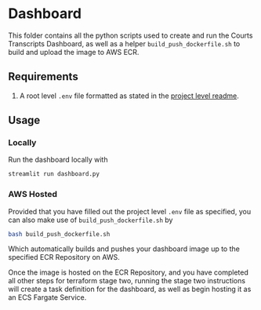 # Dashboard

This folder contains all the python scripts used to create and run the Courts Transcripts Dashboard, as well as a helper `build_push_dockerfile.sh` to build and upload the image to AWS ECR.

## Requirements
1. A root level `.env` file formatted as stated in the [project level readme](../README.md).


## Usage

### Locally
Run the dashboard locally with
```bash
streamlit run dashboard.py
```
### AWS Hosted

Provided that you have filled out the project level `.env` file as specified, you can also make use of `build_push_dockerfile.sh` by

```bash
bash build_push_dockerfile.sh
```

Which automatically builds and pushes your dashboard image up to the specified ECR Repository on AWS.

Once the image is hosted on the ECR Repository, and you have completed all other steps for terraform stage two, running the stage two instructions will create a task definition for the dashboard, as well as begin hosting it as an ECS Fargate Service.